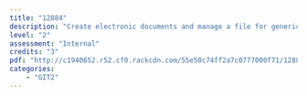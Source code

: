 ```yaml
---
title: "12884"
description: "Create electronic documents and manage a file for generic text and information management"
level: "2"
assessment: "Internal"
credits: "3"
pdf: "http://c1940652.r52.cf0.rackcdn.com/55e50c74ff2a7c0777000f71/12884.pdf"
categories:
    - "GIT2"
---
```

